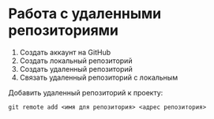 # Работа c удаленными репозиториями

1. Создать аккаунт на GitHub
2. Создать локальный репозиторий 
3. Создать удаленный репозиторий 
4. Связать удаленный репозиторий с локальным 

Добавить удаленный репозиторий к проекту:
```
git remote add <имя для репозитория> <адрес репозитория>
```